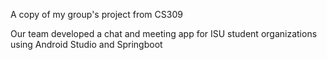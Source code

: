 A copy of my group's project from CS309

Our team developed a chat and meeting app for ISU student organizations using Android Studio and Springboot

